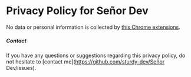 # Privacy Policy for Señor Dev

No data or personal information is collected by [this Chrome extensions](https://chrome.google.com/webstore/detail/codereviewgpt/amdfidcajdihmbhmmgohhkoaijpkocdn).

##### Contact

If you have any questions or suggestions regarding this privacy policy, do not hesitate to [contact me](https://github.com/sturdy-dev/Señor Dev/issues).
